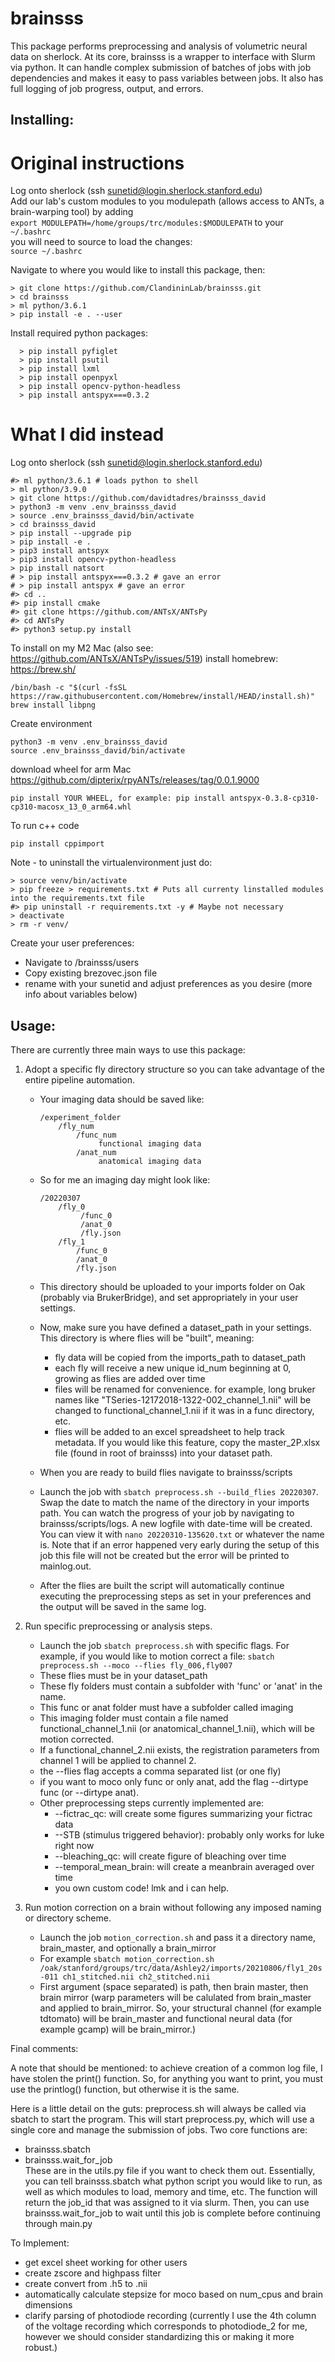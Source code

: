 # brainsss
This package performs preprocessing and analysis of volumetric neural data on sherlock. At its core, brainsss is a wrapper to interface with Slurm via python. It can handle complex submission of batches of jobs with job dependencies and makes it easy to pass variables between jobs. It also has full logging of job progress, output, and errors.

## Installing:

# Original instructions
Log onto sherlock (ssh sunetid@login.sherlock.stanford.edu)  
Add our lab's custom modules to you modulepath (allows access to ANTs, a brain-warping tool) by adding  
```export MODULEPATH=/home/groups/trc/modules:$MODULEPATH``` to your
```~/.bashrc```  
you will need to source to load the changes:  
```source ~/.bashrc```

Navigate to where you would like to install this package, then:  
```shell
> git clone https://github.com/ClandininLab/brainsss.git
> cd brainsss
> ml python/3.6.1
> pip install -e . --user
```

Install required python packages:
```shell
  > pip install pyfiglet
  > pip install psutil
  > pip install lxml
  > pip install openpyxl
  > pip install opencv-python-headless
  > pip install antspyx===0.3.2

```

# What I did instead
Log onto sherlock (ssh sunetid@login.sherlock.stanford.edu)  

```shell
#> ml python/3.6.1 # loads python to shell
> ml python/3.9.0
> git clone https://github.com/davidtadres/brainsss_david
> python3 -m venv .env_brainsss_david
> source .env_brainsss_david/bin/activate
> cd brainsss_david
> pip install --upgrade pip
> pip install -e .
> pip3 install antspyx 
> pip3 install opencv-python-headless
> pip install natsort
# > pip install antspyx===0.3.2 # gave an error
# > pip install antspyx # gave an error
#> cd ..
#> pip install cmake
#> git clone https://github.com/ANTsX/ANTsPy
#> cd ANTsPy
#> python3 setup.py install
```

To install on my M2 Mac (also see: https://github.com/ANTsX/ANTsPy/issues/519)
install homebrew: https://brew.sh/
```shell
/bin/bash -c "$(curl -fsSL https://raw.githubusercontent.com/Homebrew/install/HEAD/install.sh)"
brew install libpng
```

Create environment
```shell
python3 -m venv .env_brainsss_david
source .env_brainsss_david/bin/activate
```

download wheel for arm Mac https://github.com/dipterix/rpyANTs/releases/tag/0.0.1.9000
```shell
pip install YOUR WHEEL, for example: pip install antspyx-0.3.8-cp310-cp310-macosx_13_0_arm64.whl
````

To run c++ code
```shell
pip install cppimport
```

Note - to uninstall the virtualenvironment just do:
```shell
> source venv/bin/activate
> pip freeze > requirements.txt # Puts all currenty linstalled modules into the requirements.txt file
#> pip uninstall -r requirements.txt -y # Maybe not necessary
> deactivate
> rm -r venv/

```

Create your user preferences:  
- Navigate to /brainsss/users
- Copy existing brezovec.json file
- rename with your sunetid and adjust preferences as you desire (more info about variables below)

## Usage:

There are currently three main ways to use this package:
1) Adopt a specific fly directory structure so you can take advantage of the entire pipeline automation.
      - Your imaging data should be saved like:

          ```
          /experiment_folder
              /fly_num
                  /func_num
                       functional imaging data
                  /anat_num
                       anatomical imaging data
          ```

      - So for me an imaging day might look like:
    
          ```
          /20220307
              /fly_0
                   /func_0
                   /anat_0
                   /fly.json 
              /fly_1
                  /func_0
                  /anat_0
                  /fly.json 
          ```

      - This directory should be uploaded to your imports folder on Oak (probably via BrukerBridge), and set 
        appropriately in your user settings.
      - Now, make sure you have defined a dataset_path in your settings. This directory is where flies will be "built", meaning:
        -   fly data will be copied from the imports_path to dataset_path
        -   each fly will receive a new unique id_num beginning at 0, growing as flies are added over time
        -   files will be renamed for convenience. for example, long bruker names like "TSeries-12172018-1322-002_channel_1.nii" 
            will be changed to functional_channel_1.nii if it was in a func directory, etc.
        -   flies will be added to an excel spreadsheet to help track metadata. If you would like this feature, copy the 
            master_2P.xlsx file (found in root of brainsss) into your dataset path.
      - When you are ready to build flies navigate to brainsss/scripts
      - Launch the job with ```sbatch preprocess.sh --build_flies 20220307```. Swap the date to match the name of the 
        directory in your imports path. You can watch the progress of your job by navigating to brainsss/scripts/logs. 
        A new logfile with date-time will be created. You can view it with ```nano 20220310-135620.txt``` or whatever 
        the name is. Note that if an error happened very early during the setup of this job this file will not be created 
        but the error will be printed to mainlog.out.
      - After the flies are built the script will automatically continue executing the preprocessing steps as set in 
        your preferences and the output will be saved in the same log.

2) Run specific preprocessing or analysis steps.
      - Launch the job ```sbatch preprocess.sh``` with specific flags. For example, if you would like to motion correct 
        a file: ```sbatch preprocess.sh --moco --flies fly_006,fly007```
      - These flies must be in your dataset_path
      - These fly folders must contain a subfolder with 'func' or 'anat' in the name.
      - This func or anat folder must have a subfolder called imaging
      - This imaging folder must contain a file named functional_channel_1.nii (or anatomical_channel_1.nii), 
        which will be motion corrected.
      - If a functional_channel_2.nii exists, the registration parameters from channel 1 will be applied to channel 2.
      - the --flies flag accepts a comma separated list (or one fly)
      - if you want to moco only func or only anat, add the flag --dirtype func (or --dirtype anat).
      - Other preprocessing steps currently implemented are:
        -  --fictrac_qc: will create some figures summarizing your fictrac data 
        -  --STB (stimulus triggered behavior): probably only works for luke right now 
        -  --bleaching_qc: will create figure of bleaching over time
        -  --temporal_mean_brain: will create a meanbrain averaged over time
        -  you own custom code! lmk and i can help.

3) Run motion correction on a brain without following any imposed naming or directory scheme.
      - Launch the job `motion_correction.sh` and pass it a directory name, brain_master, and optionally a brain_mirror
      - For example ```sbatch motion_correction.sh /oak/stanford/groups/trc/data/Ashley2/imports/20210806/fly1_20s-011 ch1_stitched.nii ch2_stitched.nii```
      - First argument (space separated) is path, then brain master, then brain mirror (warp parameters will be 
        calulated from brain_master and applied to brain_mirror. So, your structural channel (for example tdtomato) 
        will be brain_master and functional neural data (for example gcamp) will be brain_mirror.)

Final comments:

A note that should be mentioned: to achieve creation of a common log file, I have stolen the print() function. So, 
for anything you want to print, you must use the printlog() function, but otherwise it is the same.

Here is a little detail on the guts:
preprocess.sh will always be called via sbatch to start the program. This will start preprocess.py, which will use 
a single core and manage the submission of jobs. Two core functions are:
- brainsss.sbatch
- brainsss.wait_for_job   
These are in the utils.py file if you want to check them out.
Essentially, you can tell brainsss.sbatch what python script you would like to run, as well as which modules to 
load, memory and time, etc.
The function will return the job_id that was assigned to it via slurm. Then, you can use brainsss.wait_for_job to 
wait until this job is complete before continuing through main.py

To Implement:
- get excel sheet working for other users
- create zscore and highpass filter
- create convert from .h5 to .nii
- automatically calculate stepsize for moco based on num_cpus and brain dimensions
- clarify parsing of photodiode recording (currently I use the 4th column of the voltage recording which corresponds 
to photodiode_2 for me, however we should consider standardizing this or making it more robust.)
